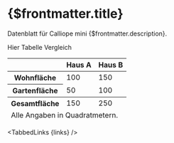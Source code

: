 
# {$frontmatter.title}

Datenblatt für Calliope mini {$frontmatter.description}.

Hier Tabelle Vergleich

<script>

  const libs = ['v2', 'v1.3', 'v0.3'];

  let links = libs
    .map(lib => ({ 
      title: lib, 
      href: `/docs/hardware/datenblatt/${lib}` 
    }));
</script>

<table>
    <thead>
        <tr>
          <th></th>
          <th>Haus A</th>
          <th>Haus B</th>
        </tr>
    </thead>
    <tbody>
        <tr>
          <th>Wohnfläche</th>
          <td>100</td>
          <td>150</td>
        </tr>
        <tr>
          <th>Gartenfläche</th>
          <td>50</td>
          <td>100</td>
        </tr>
    </tbody>
    <tfoot>
        <tr>
          <th>Gesamtfläche</th>
          <td>150</td>
          <td>250</td>
        </tr>
        <tr>
          <td colspan="3">Alle Angaben in Quadratmetern.</td>
        </tr>
    </tfoot>
</table>

<TabbedLinks {links} />

<slot />

